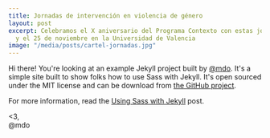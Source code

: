 ```yaml
---
title: Jornadas de intervención en violencia de género
layout: post
excerpt: Celebramos el X aniversario del Programa Contexto con estas jornadas el 24
  y el 25 de noviembre en la Universidad de Valencia
image: "/media/posts/cartel-jornadas.jpg"
---
```


Hi there! You're looking at an example Jekyll project built by [@mdo](https://twitter.com/mdo). It's a simple site built to show folks how to use Sass with Jekyll. It's open sourced under the MIT license and can be download from [the GitHub project](https://github.com/mdo/jekyll-example).

For more information, read the [Using Sass with Jekyll](http://markdotto.com/2014/09/25/sass-and-jekyll/) post.

<3,<br>
@mdo
